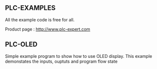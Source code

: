 ## PLC-EXAMPLES
All the example code is free for all.

Product page : http://www.plc-expert.com

## PLC-OLED
Simple example program to show how to use OLED display. This example demonstates the inputs, ouptuts and program flow state

